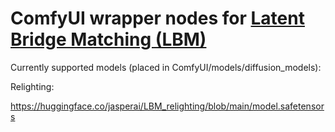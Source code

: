 # ComfyUI wrapper nodes for [Latent Bridge Matching (LBM)](https://github.com/gojasper/LBM)


Currently supported models (placed in ComfyUI/models/diffusion_models):

Relighting:

https://huggingface.co/jasperai/LBM_relighting/blob/main/model.safetensors

